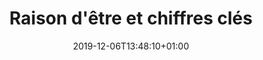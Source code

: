 ---
title: Raison d'être et chiffres clés
date: 2019-12-06T13:48:10+01:00
layout: chiffres
menu:
  main:
    parent: asso
    weight: 1
illu: /img/page-mission/illu-mission.svg
intro:
  first: "Cacher sa protection dans sa manche, se moquer d’une tâche de sang sur un jean, employer des euphémismes, ne pas avoir accès à des protections, sont autant d’habitudes qui prouvent que les règles demeurent encore un sujet extrêmement tabou. Aujourd’hui encore, les règles et leurs conséquences sur la vie et la santé de millions de femmes restent un impensé collectif, cela ne peut pas durer."
origine:
  title: Origine
  text_first: "Créée en 2015 par Tara Heuzé-Sarmini, Règles Élémentaires est la première association française de lutte contre la précarité menstruelle et le tabou des règles. 
  Notre mission : permettre à toutes les personnes de vivre leurs règles dans de bonnes conditions et faire qu’avoir ses règles ne soit plus un frein dans leur quotidien."
  text_second: "Pour cela, nous avons débuté par la collecte de protections périodiques pour les redistribuer aux personnes qui en ont besoin. Mais il fallait aller plus loin et combattre le tabou, c’est pourquoi nous avons développé des actions concrètes de sensibilisation avec des interventions dans les écoles pour donner de l’information là où elle est encore absente et pourtant nécessaire. Petit à petit, nous avons fait entrer les règles dans le débat public, que ce soit à travers des mobilisations politiques, des événements, des grandes campagnes de sensibilisation… Bref, nous agissons concrètement pour <b>#changerlesregles</b> !"
precarite:
  title: "La précarité menstruelle, c’est quoi ?"
  text: "C'est une situation vécue par toute personne qui éprouve des difficultés financières à disposer de suffisamment de protections périodiques pour se protéger correctement pendant ses règles."
  chiffre_title: "En France, 4 000 000 de femmes sont victimes de précarité menstruelle*"
  chiffre_text: "Ce manque d’accès aux protections peut bien sûr provoquer de graves troubles physiques : démangeaisons, infections, syndrome du choc toxique pouvant occasionner la mort. Cette situation a aussi un fort impact psychologique (perte de confiance en soi) et des répercussions sociales (incapacité à aller travailler ou étudier, notamment)"
tabou:
  title: "À quel point c’est tabou les règles ?"
  text: "Pourtant les conséquences sont bien réelles : Précarité menstruelle, méconnaissances (sur son corps, sur le fonctionnement des règles…), errance médicale, traitements inadaptés, discriminations, humiliations….<br/>
  Ce tabou se renforce encore plus à l’école où ⅓ des jeunes ont déjà subi des humiliations, ou en entreprise où il est quasiment impossible de trouver des protections périodiques alors même que les règles sont par nature difficilement prévisibles. "
  chiffre_title: "1 Français·e sur 2 pense que les règles sont taboues"
study:
  - number: 30%
    text: "30% des femmes en France ont été confrontées à la précarité menstruelle*"
  - number: 30%
    text: "30% des femmes ont déjà manqué le travail à cause de leurs règles**"
  - number: 80%
    text: "80% des Français·es estiment que la précarité menstruelle est un sujet de santé publique**"
  - number: 60%
    text: "60% des répondant·es n’ont reçu aucun enseignement formel à propos des règles**"
study_source: "** (source : baromètre exclusif Règles Élémentaires x OpinionWay, Mai 2022)"
study_source2: "* (source : enquête exclusive Règles Élémentaires x OpinionWay, Mars 2023)"
study_title: "Nos études avec Opinion Way"
study_text: "Pour que les règles soient un sujet de santé publique !"
study_button: "Consulter le baromètre"
study_button2: "Consulter l'enquête"
numbers:
  title: Notre impact
  content: "Depuis la création de l'association en novembre 2015 :" 
  cards:
    - number: "+ de 15M"
      img: /img/page-mission/carte.svg
      desc: de protections collectées et redistribuées
    - number: "1 200 000"
      img: /img/page-mission/rond-protections.svg
      desc: mois de règles couverts
    - number: "+ de 3 000"
      img: /img/page-mission/illu_obtenir_une_boite.svg
      desc: collectes organisées partout en France
    - number: "+ de 500"
      img: /img/page-mission/partenariat.svg
      desc: partenaires associatifs sur tout le territoire
    - number: "10 000"
      img: /img/page-mission/sensibilisation.svg
      desc: personnes sensibilisées lors de nos ateliers ou événements
collectes:
  title: "Protections périodiques collectées par Règles Élémentaires"
action_button: "En savoir plus sur nos actions"
rapport:
  title: "Notre Rapport d’Activité 2022"
  content: >
    Et pour avoir des informations plus détaillées sur notre impact, on vous propose de consulter notre dernier rapport d’activité !
  button:
    link: "/asso/rapport"
    text: Lire le rapport d'activité
  illu: /img/page-mobiliser/rapport_2022.png
---